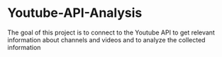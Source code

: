 # Youtube-API-Analysis
The goal of this project is to connect to the Youtube API to get relevant information about channels and videos and to analyze the collected information

